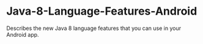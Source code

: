 # Java-8-Language-Features-Android
Describes the new Java 8 language features that you can use in your Android app. 
